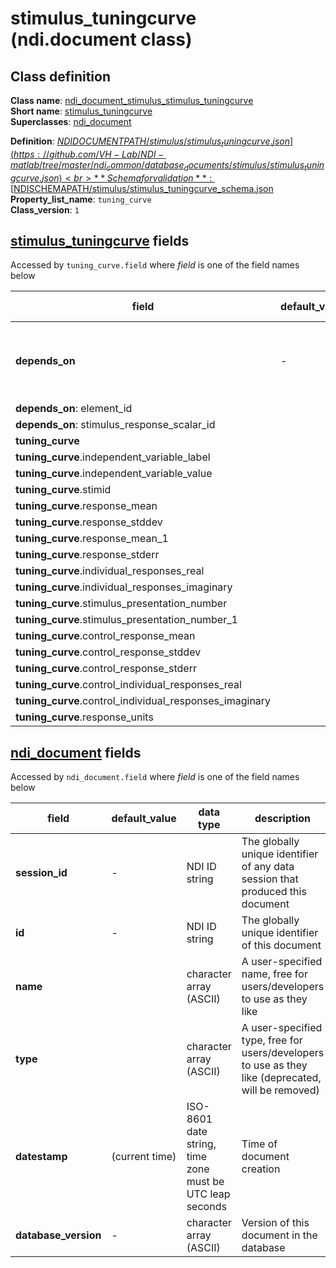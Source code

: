# stimulus_tuningcurve (ndi.document class)

## Class definition

**Class name**: [ndi_document_stimulus_stimulus_tuningcurve](stimulus_tuningcurve.md)<br>
**Short name**: [stimulus_tuningcurve](stimulus_tuningcurve.md)<br>
**Superclasses**: [ndi_document](../ndi_document.md)

**Definition**: [$NDIDOCUMENTPATH/stimulus/stimulus_tuningcurve.json](https://github.com/VH-Lab/NDI-matlab/tree/master/ndi_common/database_documents/stimulus/stimulus_tuningcurve.json)<br>
**Schema for validation**: [$NDISCHEMAPATH/stimulus/stimulus_tuningcurve_schema.json](https://github.com/VH-Lab/NDI-matlab/tree/master/ndi_common/schema_documents/stimulus/stimulus_tuningcurve_schema.json)<br>
**Property_list_name**: `tuning_curve`<br>
**Class_version**: `1`<br>


## [stimulus_tuningcurve](stimulus_tuningcurve.md) fields

Accessed by `tuning_curve.field` where *field* is one of the field names below

| field | default_value | data type | description |
| --- | --- | --- | --- |
| **depends_on** | - | structure | Each document that this document depends on is listed; its document ID is given by the value, and the name indicates the type of dependency that exists. Note that the index for each dependency in the list below is arbitrary and can change. Use `ndi.document` methods `dependency`, `dependency_value`,`add_dependency_value_n`,`dependency_value_n`,`remove_dependency_value_n`, and `set_dependency_value` to read and edit `depends_on` fields of an `ndi.document`. |
| **depends_on**: element_id |  |  |  |
| **depends_on**: stimulus_response_scalar_id |  |  |  |
| **tuning_curve** |  |  |  |
| **tuning_curve**.independent_variable_label |  |  |  |
| **tuning_curve**.independent_variable_value |  |  |  |
| **tuning_curve**.stimid |  |  |  |
| **tuning_curve**.response_mean |  |  |  |
| **tuning_curve**.response_stddev |  |  |  |
| **tuning_curve**.response_mean_1 |  |  |  |
| **tuning_curve**.response_stderr |  |  |  |
| **tuning_curve**.individual_responses_real |  |  |  |
| **tuning_curve**.individual_responses_imaginary |  |  |  |
| **tuning_curve**.stimulus_presentation_number |  |  |  |
| **tuning_curve**.stimulus_presentation_number_1 |  |  |  |
| **tuning_curve**.control_response_mean |  |  |  |
| **tuning_curve**.control_response_stddev |  |  |  |
| **tuning_curve**.control_response_stderr |  |  |  |
| **tuning_curve**.control_individual_responses_real |  |  |  |
| **tuning_curve**.control_individual_responses_imaginary |  |  |  |
| **tuning_curve**.response_units |  |  |  |


## [ndi_document](../ndi_document.md) fields

Accessed by `ndi_document.field` where *field* is one of the field names below

| field | default_value | data type | description |
| --- | --- | --- | --- |
| **session_id** | - | NDI ID string | The globally unique identifier of any data session that produced this document |
| **id** | - | NDI ID string | The globally unique identifier of this document |
| **name** |  | character array (ASCII) | A user-specified name, free for users/developers to use as they like |
| **type** |  | character array (ASCII) | A user-specified type, free for users/developers to use as they like (deprecated, will be removed) |
| **datestamp** | (current time) | ISO-8601 date string, time zone must be UTC leap seconds | Time of document creation |
| **database_version** | - | character array (ASCII) | Version of this document in the database |


